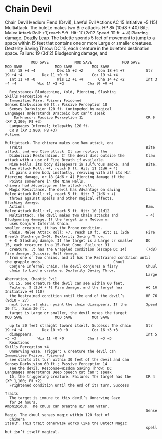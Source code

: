 # Chain Devil

Chain Devil
                                                                   Medium Fiend (Devil), Lawful Evil
      Actions                                                      AC 15		                    Initiative +5 (15)
      Multiattack. The bulette makes two Bite attacks.             HP 85 (10d8 + 40)
      Bite. Melee Attack Roll: +7, reach 5 ft. Hit: 17 (2d12       Speed 30 ft.
      + 4) Piercing damage.
      Deadly Leap. The bulette spends 5 feet of movement
      to jump to a space within 15 feet that contains one
      or more Large or smaller creatures. Dexterity Saving
      Throw: DC 15, each creature in the bulette’s destination space. Failure: 19 (3d12) Bludgeoning damage, and

                MOD SAVE            MOD SAVE              MOD SAVE             MOD SAVE               MOD SAVE         MOD SAVE
      Str 18 +4 +4          Dex 15 +2 +2       Con 18 +4 +7          Str 19 +4 +4         Dex 11 +0 +0           Con 19 +4 +4
      Int 11 +0 +0          Wis 12 +1 +4       Cha 14 +2 +2          Int 3 −4 −4          Wis 14 +2 +2           Cha 10 +0 +0

      Resistances Bludgeoning, Cold, Piercing, Slashing              Skills Perception +8
      Immunities Fire, Poison; Poisoned                              Senses Darkvision 60 ft.; Passive Perception 18
      Senses Darkvision 120 ft. (unimpeded by magical                Languages Understands Draconic but can’t speak
        Darkness); Passive Perception 11                             CR 6 (XP 2,300; PB +3)
      Languages Infernal; telepathy 120 ft.
      CR 8 (XP 3,900; PB +3)                                         Actions
                                                                     Multiattack. The chimera makes one Ram attack, one
      Traits                                                         Bite attack, and one Claw attack. It can replace the
      Diabolical Restoration. If the devil dies outside the          Claw attack with a use of Fire Breath if available.
      Nine Hells, its body disappears in sulfurous smoke, and        Bite. Melee Attack Roll: +7, reach 5 ft. Hit: 11 (2d6 + 4)
      it gains a new body instantly, reviving with all its Hit       Piercing damage, or 18 (4d6 + 4) Piercing damage if the
      Points somewhere in the Nine Hells.                            chimera had Advantage on the attack roll.
      Magic Resistance. The devil has Advantage on saving            Claw. Melee Attack Roll: +7, reach 5 ft. Hit: 7 (1d6 + 4)
      throws against spells and other magical effects.               Slashing damage.
      Actions                                                        Ram. Melee Attack Roll: +7, reach 5 ft. Hit: 10 (1d12
      Multiattack. The devil makes two Chain attacks and             + 4) Bludgeoning damage. If the target is a Medium or
      uses Conjure Infernal Chain.                                   smaller creature, it has the Prone condition.
      Chain. Melee Attack Roll: +7, reach 10 ft. Hit: 11 (2d6        Fire Breath (Recharge 5–6). Dexterity Saving Throw:
      + 4) Slashing damage. If the target is a Large or smaller      DC 15, each creature in a 15-foot Cone. Failure: 31
      creature, it has the Grappled condition (escape DC 14)         (7d8) Fire damage. Success: Half damage.
      from one of two chains, and it has the Restrained condition until the grapple ends.                                 Chuul
      Conjure Infernal Chain. The devil conjures a fiery             Chuul
      chain to bind a creature. Dexterity Saving Throw:
                                                                     Large Aberration, Chaotic Evil
      DC 15, one creature the devil can see within 60 feet.
      Failure: 9 (2d4 + 4) Fire damage, and the target has           AC 16		                   Initiative +0 (10)
      the Restrained condition until the end of the devil’s          HP 76 (9d10 + 27)
      next turn, at which point the chain disappears. If the         Speed 30 ft., Swim 30 ft.
      target is Large or smaller, the devil moves the target                   MOD SAVE               MOD SAVE         MOD SAVE

      up to 30 feet straight toward itself. Success: The chain       Str 19 +4 +4         Dex 10 +0 +0           Con 16 +3 +3
      disappears.                                                    Int 5 −3 −3          Wis 11 +0 +0           Cha 5 −3 −3
      Reactions                                                      Skills Perception +4
      Unnerving Gaze. Trigger: A creature the devil can              Immunities Poison; Poisoned
      see starts its turn within 30 feet of the devil and can        Senses Darkvision 60 ft.; Passive Perception 14
      see the devil. Response—Wisdom Saving Throw: DC                Languages Understands Deep Speech but can’t speak
      15, the triggering creature. Failure: The target has the       CR 4 (XP 1,100; PB +2)
      Frightened condition until the end of its turn. Success:
                                                                     Traits
      The target is immune to this devil’s Unnerving Gaze
      for 24 hours.                                                  Amphibious. The chuul can breathe air and water.
                                                                     Sense Magic. The chuul senses magic within 120 feet of
      Chimera                                                        itself. This trait otherwise works like the Detect Magic
                                                                     spell but isn’t itself magical.
